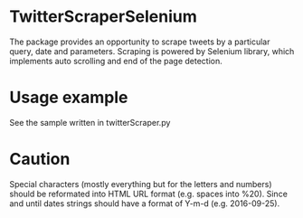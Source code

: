 # TwitterScraperSelenium
The package provides an opportunity to scrape tweets by a particular query, date and parameters. Scraping is powered by Selenium library, which implements auto scrolling and end of the page detection.
# Usage example
See the sample written in twitterScraper.py
# Caution
Special characters (mostly everything but for the letters and numbers) should be reformated into HTML URL format (e.g. spaces into %20).
Since and until dates strings should have a format of Y-m-d (e.g. 2016-09-25). 
